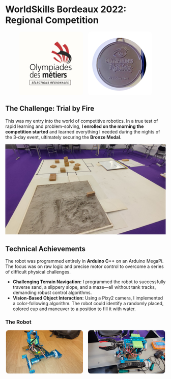 # WorldSkills Bordeaux 2022: Regional Competition

<!-- grid-2 -->
<div style="display: flex; gap: 16px; justify-content: center;">
    <img src="../img/worldskills/reg/ws_na22.jpg" alt="WorldSkills Nouvelle-Aquitaine 2022" style="width: 48%; max-width: 200px; border-radius: 8px;">
    <img src="../img/worldskills/reg/pic_medal_3.png" alt="Bronze Medal" style="width: 48%; max-width: 200px; border-radius: 8px;">
</div>
<!-- end-grid -->

## The Challenge: Trial by Fire
This was my entry into the world of competitive robotics. In a true test of rapid learning and problem-solving, **I enrolled on the morning the competition started** and learned everything I needed during the nights of the 3-day event, ultimately securing the **Bronze Medal**.

![Me at the regional competition](../img/worldskills/reg/worldskills_reg.jpg)

## Technical Achievements
The robot was programmed entirely in **Arduino C++** on an Arduino MegaPi. The focus was on raw logic and precise motor control to overcome a series of difficult physical challenges.

- **Challenging Terrain Navigation:** I programmed the robot to successfully traverse sand, a slippery slope, and a maze—all without tank tracks, demanding robust control algorithms.
- **Vision-Based Object Interaction:** Using a Pixy2 camera, I implemented a color-following algorithm. The robot could identify a randomly placed, colored cup and maneuver to a position to fill it with water.

### The Robot
<!-- grid-2 -->
<div style="display: flex; gap: 16px; justify-content: center;">
    <img src="../img/worldskills/reg/robot_reg.jpg" alt="Regional Competition Robot" style="width: 48%; border-radius: 8px;">
    <img src="../img/worldskills/reg/robot_reg_2.jpg" alt="Regional Competition Robot Side View" style="width: 48%; border-radius: 8px;">
</div>
<!-- end-grid -->

